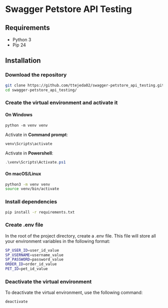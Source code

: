 # Swagger Petstore API Testing
## Requirements
- Python 3
- Pip 24

## Installation
### Download the repository
```bash
git clone https://github.com/ttejeda02/swagger-petstore_api_testing.git
cd swagger-petstore_api_testing/
```
### Create the virtual environment and activate it
#### On Windows
```
python -m venv venv
```
Activate in **Command prompt**:
```cmd
venv\Scripts\activate
```
Activate in **Powershell**:
```PowerShell
.\venv\Scripts\Activate.ps1
```
#### On macOS/Linux
```bash
python3 -m venv venv
source venv/bin/activate
```

### Install dependencies
```bash
pip install -r requirements.txt
```

### Create .env file
In the root of the project directory, create a .env file. This file will store all your environment variables in the following format:
```bash
SP_USER_ID=user_id_value
SP_USERNAME=username_value
SP_PASSWORD=password_value
ORDER_ID=order_id_value
PET_ID=pet_id_value
```

### Deactivate the virtual environment
To deactivate the virtual environment, use the following command:
```bash
deactivate
```